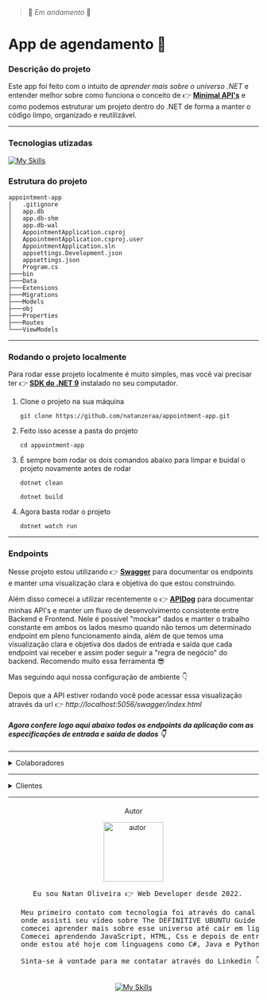 > 🚧 _Em andamento_ 🚧


# App de agendamento 📅

### Descrição do projeto
Este app foi feito com o intuito de *aprender mais sobre o universo .NET* e entender melhor sobre como funciona o conceito de 👉 **[Minimal API's](https://learn.microsoft.com/pt-br/aspnet/core/fundamentals/minimal-apis?view=aspnetcore-8.0)** e como podemos estruturar um projeto dentro do .NET de forma a manter o código limpo, organizado e reutilizável.


---

### Tecnologias utizadas
[![My Skills](https://skillicons.dev/icons?i=dotnet,cs,sqlite,visualstudio&perline=4)](https://skillicons.dev)


### Estrutura do projeto

```
appointment-app
│   .gitignore
│   app.db
│   app.db-shm
│   app.db-wal
│   AppointmentApplication.csproj
│   AppointmentApplication.csproj.user
│   AppointmentApplication.sln
│   appsettings.Development.json
│   appsettings.json
│   Program.cs
├───bin
├───Data
├───Extensions
├───Migrations
├───Models
├───obj
├───Properties
├───Routes
└───ViewModels
```

---

### Rodando o projeto localmente
Para rodar esse projeto localmente é muito simples, mas você vai precisar ter 👉 **[SDK do .NET 9](https://dotnet.microsoft.com/en-us/download)** instalado no seu computador.

1. Clone o projeto na sua máquina
    ```
    git clone https://github.com/natanzeraa/appointment-app.git
    ```
2. Feito isso acesse a pasta do projeto
    ```
   cd appointment-app
   ```
3. É sempre bom rodar os dois comandos abaixo para limpar e buidal o projeto novamente antes de rodar
    ```
   dotnet clean
   
   dotnet build
   ```
4. Agora basta rodar o projeto
    ```
   dotnet watch run
   ```
---

### Endpoints

Nesse projeto estou utilizando 👉 **[Swagger](https://swagger.io/)** para documentar os endpoints e manter uma visualização clara e objetiva do que estou construindo. 

Além disso comecei a utilizar recentemente o 👉 **[APIDog](https://apidog.com/)** para documentar minhas API's e manter um fluxo de desenvolvimento consistente entre Backend e Frontend. Nele é possível "mockar" dados e manter o trabalho constante em ambos os lados mesmo quando não temos um determinado endpoint em pleno funcionamento ainda, além de que temos uma visualização clara e objetiva dos dados de entrada e saída que cada endpoint vai receber e assim poder seguir a "regra de negócio" do backend. Recomendo muito essa ferramenta 😎

Mas seguindo aqui nossa configuração de ambiente 👇

Depois que a API estiver rodando você pode acessar essa visualização através da url 👉 *http://localhost:5056/swagger/index.html*

####

**_Agora confere logo aqui abaixo todos os endpoints da aplicação com as especificações de entrada e saída de dados 👇_**

####

---

<details>
  <summary>Colaboradores</summary>

  ## GET Buscar todos os colaboradores

  GET /employee/test

  > Response Examples

  > 200 Response

  ```json
  [
    {
      "id": "string",
      "firstName": "string",
      "lastName": "string",
      "email": "string",
      "profession": "string"
    }
  ]
  ```

  ### Responses

  |HTTP Status Code |Meaning|Description|Data schema|
  |---|---|---|---|
  |200|[OK](https://tools.ietf.org/html/rfc7231#section-6.3.1)|none|Inline|

  ### Responses Data Schema

  HTTP Status Code **200**

  |Name|Type|Required|Restrictions|Title|description|
  |---|---|---|---|---|---|
  |» id|string|true|none||ID|
  |» firstName|string|true|none||firstName|
  |» lastName|string|true|none||lastName|
  |» email|string|true|none||email|
  |» profession|string|true|none||profession|

  ## GET Buscar um colaborador

  GET /api/v1/employee/{id}

  ### Params

  |Name|Location|Type|Required|Description|
  |---|---|---|---|---|
  |id|path|string| yes |none|

  > Response Examples

  > 200 Response

  ```json
  {
    "id": "string",
    "firstName": "string",
    "lastName": "string",
    "email": "string",
    "profession": "string"
  }
  ```

  ### Responses

  |HTTP Status Code |Meaning|Description|Data schema|
  |---|---|---|---|
  |200|[OK](https://tools.ietf.org/html/rfc7231#section-6.3.1)|none|Inline|

  ### Responses Data Schema

  HTTP Status Code **200**

  |Name|Type|Required|Restrictions|Title|description|
  |---|---|---|---|---|---|
  |» id|string|true|none||ID|
  |» firstName|string|true|none||firstName|
  |» lastName|string|true|none||lastName|
  |» email|string|true|none||email|
  |» profession|string|true|none||profession|

  ## PUT Atualizar um colaborador

  PUT /api/v1/employee/{id}

  > Body Parameters

  ```json
  {
    "FirstName": "string",
    "LastName": "string",
    "Email": "string",
    "Profession": "string"
  }
  ```

  ### Params

  |Name|Location|Type|Required|Description|
  |---|---|---|---|---|
  |id|path|string| yes |none|
  |body|body|object| no |none|
  |» FirstName|body|string| yes |none|
  |» LastName|body|string| yes |none|
  |» Email|body|string| yes |none|
  |» Profession|body|string| yes |none|

  > Response Examples

  > 200 Response

  ```json
  {}
  ```

  ### Responses

  |HTTP Status Code |Meaning|Description|Data schema|
  |---|---|---|---|
  |200|[OK](https://tools.ietf.org/html/rfc7231#section-6.3.1)|none|Inline|

  ### Responses Data Schema

  ## DELETE Deletar um colaborador

  DELETE /api/v1/employee/{id}

  ### Params

  |Name|Location|Type|Required|Description|
  |---|---|---|---|---|
  |id|path|string| yes |none|

  > Response Examples

  > 204 Response

  ### Responses

  |HTTP Status Code |Meaning|Description|Data schema|
  |---|---|---|---|
  |204|[No Content](https://tools.ietf.org/html/rfc7231#section-6.3.5)|none|string|
  |404|[Not Found](https://tools.ietf.org/html/rfc7231#section-6.5.4)|none|Inline|

  ### Responses Data Schema

  ## POST Criar um novo colaborador

  POST /api/v1/employee/new

  > Body Parameters

  ```json
  {
    "FirstName": "string",
    "LastName": "string",
    "Email": "string",
    "Profession": "string"
  }
  ```

  ### Params

  |Name|Location|Type|Required|Description|
  |---|---|---|---|---|
  |body|body|object| no |none|
  |» FirstName|body|string| yes |none|
  |» LastName|body|string| yes |none|
  |» Email|body|string| yes |none|
  |» Profession|body|string| yes |none|

  > Response Examples

  > 201 Response

  ```json
  {}
  ```

  ### Responses

  |HTTP Status Code |Meaning|Description|Data schema|
  |---|---|---|---|
  |201|[Created](https://tools.ietf.org/html/rfc7231#section-6.3.2)|none|Inline|
</details>


---

<details>
  <summary>Clientes</summary>

  ## GET Buscar todos os clientes

  GET /api/v1/costumer

  > Response Examples

  > 200 Response

  ```json
  [
    {
      "id": "string",
      "name": "string",
      "phoneNumber": "string"
    }
  ]
  ```

  ### Responses

  |HTTP Status Code |Meaning|Description|Data schema|
  |---|---|---|---|
  |200|[OK](https://tools.ietf.org/html/rfc7231#section-6.3.1)|none|Inline|

  ### Responses Data Schema

  HTTP Status Code **200**

  |Name|Type|Required|Restrictions|Title|description|
  |---|---|---|---|---|---|
  |» id|string|true|none||ID|
  |» name|string|true|none||name|
  |» phoneNumber|string|true|none||phoneNumber|

  ## GET Buscar um cliente

  GET /api/v1/costumer/{id}

  ### Params

  |Name|Location|Type|Required|Description|
  |---|---|---|---|---|
  |id|path|string| yes |none|

  > Response Examples

  > 200 Response

  ```json
  {
    "id": "string",
    "name": "string",
    "phoneNumber": "string"
  }
  ```

  > 404 Response

  ### Responses

  |HTTP Status Code |Meaning|Description|Data schema|
  |---|---|---|---|
  |200|[OK](https://tools.ietf.org/html/rfc7231#section-6.3.1)|none|Inline|
  |404|[Not Found](https://tools.ietf.org/html/rfc7231#section-6.5.4)|none|Inline|

  ### Responses Data Schema

  HTTP Status Code **200**

  |Name|Type|Required|Restrictions|Title|description|
  |---|---|---|---|---|---|
  |» id|string|true|none||ID|
  |» name|string|true|none||name|
  |» phoneNumber|string|true|none||phoneNumber|

  ## PUT Atualizar um cliente

  PUT /api/v1/costumer/{id}

  > Body Parameters

  ```json
  {
    "name": "string",
    "phoneNumber": "string"
  }
  ```

  ### Params

  |Name|Location|Type|Required|Description|
  |---|---|---|---|---|
  |id|path|string| yes |none|
  |body|body|object| no |none|
  |» name|body|string| yes |name|
  |» phoneNumber|body|string| yes |phoneNumber|

  > Response Examples

  > 200 Response

  ```json
  {
    "id": "string",
    "name": "string",
    "phoneNumber": "string"
  }
  ```

  > 404 Response

  ### Responses

  |HTTP Status Code |Meaning|Description|Data schema|
  |---|---|---|---|
  |200|[OK](https://tools.ietf.org/html/rfc7231#section-6.3.1)|none|Inline|
  |404|[Not Found](https://tools.ietf.org/html/rfc7231#section-6.5.4)|none|Inline|

  ### Responses Data Schema

  HTTP Status Code **200**

  |Name|Type|Required|Restrictions|Title|description|
  |---|---|---|---|---|---|
  |» id|string|true|none||ID|
  |» name|string|true|none||name|
  |» phoneNumber|string|true|none||phoneNumber|

  ## DELETE Deletar um cliente

  DELETE /api/v1/costumer/{id}

  ### Params

  |Name|Location|Type|Required|Description|
  |---|---|---|---|---|
  |id|path|string| yes |none|

  > Response Examples

  > 204 Response

  ### Responses

  |HTTP Status Code |Meaning|Description|Data schema|
  |---|---|---|---|
  |204|[No Content](https://tools.ietf.org/html/rfc7231#section-6.3.5)|none|null|
  |404|[Not Found](https://tools.ietf.org/html/rfc7231#section-6.5.4)|none|Inline|

  ### Responses Data Schema

  ## POST Criar um novo cliente

  POST /api/v1/costumer/new

  > Body Parameters

  ```json
  {
    "name": "string",
    "phoneNumber": "string"
  }
  ```

  ### Params

  |Name|Location|Type|Required|Description|
  |---|---|---|---|---|
  |body|body|object| no |none|
  |» name|body|string| yes |name|
  |» phoneNumber|body|string| yes |phoneNumber|

  > Response Examples

  > 201 Response

  ```json
  {
    "id": "string",
    "name": "string",
    "phoneNumber": "string"
  }
  ```

  ### Responses

  |HTTP Status Code |Meaning|Description|Data schema|
  |---|---|---|---|
  |201|[Created](https://tools.ietf.org/html/rfc7231#section-6.3.2)|none|Inline|

  ### Responses Data Schema

  HTTP Status Code **201**

  |Name|Type|Required|Restrictions|Title|description|
  |---|---|---|---|---|---|
  |» id|string|true|none||ID|
  |» name|string|true|none||name|
  |» phoneNumber|string|true|none||phoneNumber|
</details>


---

####

<div align="center" >

   <p>Autor</p>

   <img src="https://avatars.githubusercontent.com/u/172435339?v=4" alt="autor" width="120">

   <pre>
   Eu sou Natan Oliveira 👉 Web Developer desde 2022. 

   Meu primeiro contato com tecnologia foi através do canal do grande mestre Fábio Akita, 
   onde assisti seu vídeo sobre The DEFINITIVE UBUNTU Guide for Beginning Devs e desde então 
   comecei aprender mais sobre esse universo até cair em liguagens de programação e desenvolvimento web. 
   Comecei aprendendo JavaScript, HTML, Css e depois de entrar no mercado de trabalho gostei de backend 
   onde estou até hoje com linguagens como C#, Java e Python.
   
   Sinta-se à vontade para me contatar através do Linkedin 👇
   </pre>

   [![My Skills](https://skillicons.dev/icons?i=linkedin&perline=4)](https://www.linkedin.com/in/natan-oliveira-71023822b/)

</div>

